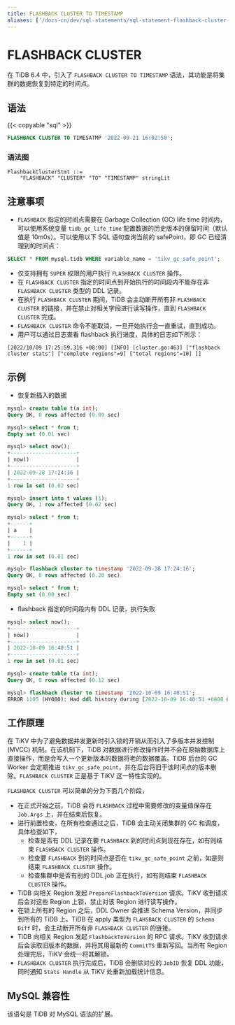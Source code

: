 ```yaml
---
title: FLASHBACK CLUSTER TO TIMESTAMP
aliases: ['/docs-cn/dev/sql-statements/sql-statement-flashback-cluster-to-timestamp/', '/docs-cn/dev/reference/sql/statements/flashback-cluster-to-timestamp/']
---
```


# FLASHBACK CLUSTER

在 TiDB 6.4 中，引入了 `FLASHBACK CLUSTER TO TIMESTAMP` 语法，其功能是将集群的数据恢复到特定的时间点。

## 语法

{{< copyable "sql" >}}

```sql
FLASHBACK CLUSTER TO TIMESATMP '2022-09-21 16:02:50';
```

### 语法图

```ebnf+diagram
FlashbackClusterStmt ::=
    "FLASHBACK" "CLUSTER" "TO" "TIMESTAMP" stringLit
```

## 注意事项

* `FLASHBACK` 指定的时间点需要在 Garbage Collection (GC) life time 时间内，可以使用系统变量 `tidb_gc_life_time` 配置数据的历史版本的保留时间（默认值是 10m0s）。可以使用以下 SQL 语句查询当前的 safePoint，即 GC 已经清理到的时间点：

```sql
SELECT * FROM mysql.tidb WHERE variable_name = 'tikv_gc_safe_point';
```

* 仅支持拥有 `SUPER` 权限的用户执行 `FLASHBACK CLUSTER` 操作。
* 在 `FLASHBACK CLUSTER` 指定的时间点到开始执行的时间段内不能存在非 `FLASHBACK CLUSTER` 类型的 DDL 记录。
* 在执行 `FLASHBACK CLUSTER` 期间，TiDB 会主动断开所有非 `FLASHBACK CLUSTER` 的链接，并在禁止对相关字段进行读写操作，直到 `FLASHBACK CLUSTER` 完成。
* `FLASHBACK CLUSTER` 命令不能取消，一旦开始执行会一直重试，直到成功。
* 用户可以通过日志查看 flashback 执行进度，具体的日志如下所示：

```
[2022/10/09 17:25:59.316 +08:00] [INFO] [cluster.go:463] ["flashback cluster stats"] ["complete regions"=9] ["total regions"=10] []
```

## 示例

* 恢复新插入的数据

```sql
mysql> create table t(a int);
Query OK, 0 rows affected (0.09 sec)

mysql> select * from t;
Empty set (0.01 sec)

mysql> select now();
+---------------------+
| now()               |
+---------------------+
| 2022-09-28 17:24:16 |
+---------------------+
1 row in set (0.02 sec)

mysql> insert into t values (1);
Query OK, 1 row affected (0.02 sec)

mysql> select * from t;
+------+
| a    |
+------+
|    1 |
+------+
1 row in set (0.01 sec)

mysql> flashback cluster to timestamp '2022-09-28 17:24:16';
Query OK, 0 rows affected (0.20 sec)

mysql> select * from t;
Empty set (0.00 sec)
```

* flashback 指定的时间段内有 DDL 记录，执行失败

```sql
mysql> select now();
+---------------------+
| now()               |
+---------------------+
| 2022-10-09 16:40:51 |
+---------------------+
1 row in set (0.01 sec)

mysql> create table t(a int);
Query OK, 0 rows affected (0.12 sec)

mysql> flashback cluster to timestamp '2022-10-09 16:40:51';
ERROR 1105 (HY000): Had ddl history during [2022-10-09 16:40:51 +0800 CST, now), can't do flashback
```

## 工作原理

在 TiKV 中为了避免数据并发更新时引入锁的开销从而引入了多版本并发控制 (MVCC) 机制。在该机制下，TiDB 对数据进行修改操作时并不会在原始数据库上直接操作，而是会写入一个更新版本的数据将老的数据覆盖。TiDB 后台的 GC Worker 会定期推进 `tikv_gc_safe_point`，并在后台将旧于该时间点的版本删除。`FLASHBACK CLUSTER` 正是基于 TiKV 这一特性实现的。

`FLASHBACK CLUSTER` 可以简单的分为下面几个阶段，

* 在正式开始之前，TiDB 会将 `FLASHBACK` 过程中需要修改的变量值保存在 `Job.Args` 上，并在结束后恢复。
* 进行前置检查，在所有检查通过之后，TiDB 会主动关闭集群的 GC 和调度，具体检查如下，
    * 检查是否有 DDL 记录在要 `FLASHBACK` 到的时间点到现在存在，如有则结束 `FLASHBACK CLUSTER` 操作。
    * 检查要 `FLASHBACK` 到的时间点是否在 `tikv_gc_safe_point` 之前，如是则结束 `FLASHBACK CLUSTER` 操作。
    * 检查集群中是否有别的 DDL job 正在执行，如有则结束 `FLASHBACK CLUSTER` 操作。
* TiDB 向相关 Region 发起 `PrepareFlashbackToVersion` 请求。TiKV 收到请求后会对这些 Region 上锁，禁止对该 Region 进行读写操作。
* 在锁上所有的 Region 之后，DDL Owner 会推进 Schema Version，并同步到所有的 TiDB 上。TiDB 在 apply 类型为 `FLAHSBACK CLUSTER` 的 `Schema Diff` 时，会主动断开所有非 `FLASHBACK CLUSTER` 的链接。
* TiDB 向相关 Region 发起 `FlashbackToVersion` 的 RPC 请求。TiKV 收到请求后会读取旧版本的数据，并将其用最新的 `CommitTS` 重新写回。当所有 Region 处理完后，TiKV 会统一将其解锁。
* `FLASHBACK CLUSTER` 执行完成后，TiDB 会删除对应的 `JobID` 恢复 DDL 功能，同时通知 `Stats Handle` 从 TiKV 处重新加载统计信息。

## MySQL 兼容性

该语句是 TiDB 对 MySQL 语法的扩展。
